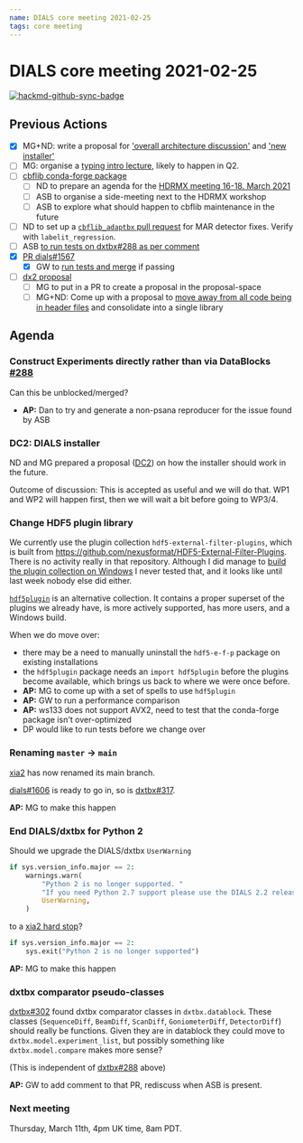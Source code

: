 ```yaml
---
name: DIALS core meeting 2021-02-25
tags: core meeting
---
```


# DIALS core meeting 2021-02-25

[![hackmd-github-sync-badge](https://hackmd.io/aGo2OtgUSRKx_Eta-RCZuQ/badge)](https://hackmd.io/aGo2OtgUSRKx_Eta-RCZuQ)


## Previous Actions

* [x] MG+ND: write a proposal for ['overall architecture discussion'](https://dials.github.io/kb/core/20200903#overall-architecture-discussion) and ['new installer'](https://dials.github.io/kb/core/20200903#new-installer)
* [ ] MG: organise a [typing intro lecture](https://dials.github.io/kb/core/20200917#typing-mypy), likely to happen in Q2.
* [ ] [cbflib conda-forge package](https://dials.github.io/kb/core/20201125#cbflib-conda-forge-package)
    * [ ] ND to prepare an agenda for the [HDRMX meeting 16-18. March 2021](https://www.bnl.gov/mce2021/index.php)
    * [ ] ASB to organise a side-meeting next to the HDRMX workshop
    * [ ] ASB to explore what should happen to cbflib maintenance in the future
* [ ] ND to set up a [`cbflib_adaptbx` pull request](https://dials.github.io/kb/core/20201125#cbflib_adaptbx-dependency) for MAR detector fixes. Verify with `labelit_regression`.
* [ ] ASB [to run tests on dxtbx#288 as per comment](https://github.com/cctbx/dxtbx/pull/288#issuecomment-769206024)
* [x] [PR dials#1567](https://github.com/dials/dials/pull/1567)
	* [x] GW to [run tests and merge](https://dials.github.io/kb/core/20210128#drop-python-2-idioms-and-compatibility-fixes-dials1567) if passing
* [ ] [dx2 proposal](https://dials.github.io/kb/core/20210128#dx2-proposal)
	* [ ] MG to put in a PR to create a proposal in the proposal-space
    * [ ] MG+ND: Come up with a proposal to [move away from all code being in header files](https://dials.github.io/kb/core/20201001#overall-architecture-discussion) and consolidate into a single library

## Agenda

### Construct Experiments directly rather than via DataBlocks [#288](https://github.com/cctbx/dxtbx/pull/288)

Can this be unblocked/merged?

* **AP:** Dan to try and generate a non-psana reproducer for the issue found by ASB


### DC2: DIALS installer
ND and MG prepared a proposal ([DC2](https://dials.github.io/kb/proposals/dc2)) on how the installer should work in the future.

Outcome of discussion: This is accepted as useful and we will do that.
WP1 and WP2 will happen first, then we will wait a bit before going to WP3/4.


### Change HDF5 plugin library
We currently use the plugin collection `hdf5-external-filter-plugins`, which is built from https://github.com/nexusformat/HDF5-External-Filter-Plugins. There is no activity really in that repository. Although I did manage to [build the plugin collection on Windows](https://github.com/conda-forge/hdf5-external-filter-plugins-feedstock/pull/4) I never tested that, and it looks like until last week nobody else did either.

[`hdf5plugin`](https://github.com/silx-kit/hdf5plugin) is an alternative collection. It contains a proper superset of the plugins we already have, is more actively supported, has more users, and a Windows build.

When we do move over:

* there may be a need to manually uninstall the `hdf5-e-f-p` package on existing installations
* the `hdf5plugin` package needs an `import hdf5plugin` before the plugins become available, which brings us back to where we were once before.
* **AP:** MG to come up with a set of spells to use `hdf5plugin`
* **AP:** GW to run a performance comparison
* **AP:** ws133 does not support AVX2, need to test that the conda-forge package isn't over-optimized
* DP would like to run tests before we change over


### Renaming `master` → `main`
[xia2](https://github.com/xia2/xia2/) has now renamed its main branch.

[dials#1606](https://github.com/dials/dials/pull/1606) is ready to go in, so is [dxtbx#317](https://github.com/cctbx/dxtbx/pull/317).

**AP:** MG to make this happen


### End DIALS/dxtbx for Python 2
Should we upgrade the DIALS/dxtbx `UserWarning`
```python
if sys.version_info.major == 2:
    warnings.warn(
        "Python 2 is no longer supported. "
        "If you need Python 2.7 support please use the DIALS 2.2 release branch.",
        UserWarning,
    )
```
to a [xia2 hard stop](https://github.com/xia2/xia2/blob/main/src/xia2/__init__.py#L4)?
```python
if sys.version_info.major == 2:
    sys.exit("Python 2 is no longer supported")
```

**AP:** MG to make this happen


### dxtbx comparator pseudo-classes
[dxtbx#302](https://github.com/cctbx/dxtbx/pull/302#issuecomment-778230823) found dxtbx comparator classes in `dxtbx.datablock`. These classes (`SequenceDiff`, `BeamDiff`, `ScanDiff`, `GoniometerDiff`, `DetectorDiff`) should really be functions. Given they are in datablock they could move to `dxtbx.model.experiment_list`, but possibly something like `dxtbx.model.compare` makes more sense?

(This is independent of [dxtbx#288](https://github.com/cctbx/dxtbx/pull/288) above)

**AP:** GW to add comment to that PR, rediscuss when ASB is present.


### Next meeting
Thursday, March 11th, 4pm UK time, 8am PDT.
